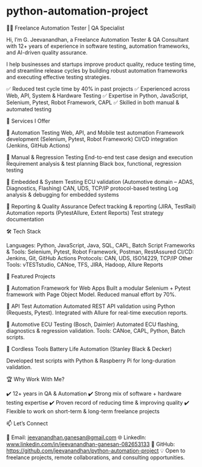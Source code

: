 # python-automation-project

👨‍💻 Freelance Automation Tester | QA Specialist

Hi, I’m G. Jeevanandhan, a Freelance Automation Tester & QA Consultant with 12+ years of experience in software testing, automation frameworks, and AI-driven quality assurance.

I help businesses and startups improve product quality, reduce testing time, and streamline release cycles by building robust automation frameworks and executing effective testing strategies.

✅ Reduced test cycle time by 40% in past projects
✅ Experienced across Web, API, System & Hardware Testing
✅ Expertise in Python, JavaScript, Selenium, Pytest, Robot Framework, CAPL
✅ Skilled in both manual & automated testing


💼 Services I Offer

🔹 Automation Testing
Web, API, and Mobile test automation
Framework development (Selenium, Pytest, Robot Framework)
CI/CD integration (Jenkins, GitHub Actions)

🔹 Manual & Regression Testing
End-to-end test case design and execution
Requirement analysis & test planning
Black box, functional, regression testing

🔹 Embedded & System Testing
ECU validation (Automotive domain – ADAS, Diagnostics, Flashing)
CAN, UDS, TCP/IP protocol-based testing
Log analysis & debugging for embedded systems

🔹 Reporting & Quality Assurance
Defect tracking & reporting (JIRA, TestRail)
Automation reports (PytestAllure, Extent Reports)
Test strategy documentation

🛠️ Tech Stack

Languages: Python, JavaScript, Java, SQL, CAPL, Batch Script
Frameworks & Tools: Selenium, Pytest, Robot Framework, Postman, RestAssured
CI/CD: Jenkins, Git, GitHub Actions
Protocols: CAN, UDS, ISO14229, TCP/IP
Other Tools: vTESTstudio, CANoe, TFS, JIRA, Hadoop, Allure Reports

📂 Featured Projects

🔹 Automation Framework for Web Apps
Built a modular Selenium + Pytest framework with Page Object Model.
Reduced manual effort by 70%.

🔹 API Test Automation
Automated REST API validation using Python (Requests, Pytest).
Integrated with Allure for real-time execution reports.

🔹 Automotive ECU Testing (Bosch, Daimler)
Automated ECU flashing, diagnostics & regression validation.
Tools: CANoe, CAPL, Python, Batch scripts.

🔹 Cordless Tools Battery Life Automation (Stanley Black & Decker)

Developed test scripts with Python & Raspberry Pi for long-duration validation.

🏆 Why Work With Me?

✔️ 12+ years in QA & Automation
✔️ Strong mix of software + hardware testing expertise
✔️ Proven record of reducing time & improving quality
✔️ Flexible to work on short-term & long-term freelance projects

📫 Let’s Connect

📧 Email: jeevanandhan.ganesan@gmail.com
🌐 LinkedIn: www.linkedin.com/in/jeevanandhan-ganesan-082653133
🐙 GitHub: https://github.com/jeevanandhan/python-automation-project
💡 Open to freelance projects, remote collaborations, and consulting opportunities.

